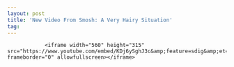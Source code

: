 ```yaml
---
layout: post
title: 'New Video From Smosh: A Very Hairy Situation'
tag: 
---
```



                <iframe width="560" height="315" src="https://www.youtube.com/embed/KDj6ySghJ3c&amp;feature=sdig&amp;et=1245769629.65" frameborder="0" allowfullscreen></iframe>
            
